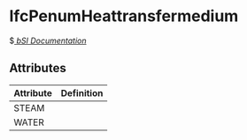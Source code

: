 IfcPenumHeattransfermedium
==========================
$[ _bSI
Documentation_](https://standards.buildingsmart.org/IFC/DEV/IFC4_2/FINAL/HTML/schema//pset/penum_heattransfermedium.htm)


Attributes
----------
| Attribute   | Definition   |
|-------------|--------------|
| STEAM       |              |
| WATER       |              |
